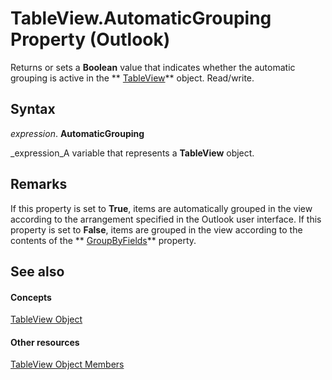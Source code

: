 
# TableView.AutomaticGrouping Property (Outlook)

Returns or sets a  **Boolean** value that indicates whether the automatic grouping is active in the ** [TableView](026e27f8-1655-060d-e8cc-87eaaf4f1510.md)** object. Read/write.


## Syntax

 _expression_. **AutomaticGrouping**

 _expression_A variable that represents a  **TableView** object.


## Remarks

If this property is set to  **True**, items are automatically grouped in the view according to the arrangement specified in the Outlook user interface. If this property is set to  **False**, items are grouped in the view according to the contents of the  ** [GroupByFields](42071d7b-0e41-c959-cb54-c49307d22a87.md)** property.


## See also


#### Concepts


 [TableView Object](026e27f8-1655-060d-e8cc-87eaaf4f1510.md)
#### Other resources


 [TableView Object Members](2cc17ec6-12cf-d335-9370-d3922b45510e.md)
